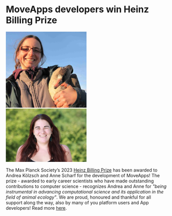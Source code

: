 # MoveApps developers win Heinz Billing Prize

<img src="KoelzschAndrea.png" width="50%">
<img src="ScharfAnne.JPG" width="50%">

The Max Planck Society’s 2023 [Heinz Billing Prize](https://www.billingpreis.mpg.de/)
has been awarded to Andrea Kölzsch and Anne Scharf for the development of MoveApps!
The prize - awarded to early career scientists who have made outstanding contributions to computer science -
recognizes Andrea and Anne for _"being instrumental in advancing computational science and its application in the field of animal ecology"_.
We are proud, honoured and thankful for all support along the way, also by many of you platform users and App developers!
Read more [here](https://www.ab.mpg.de/553546/news_publication_20871632_transferred).